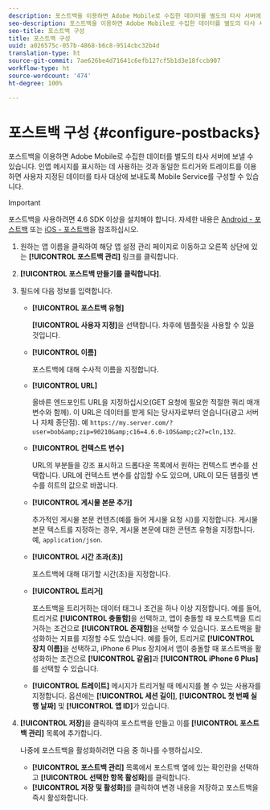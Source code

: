 ```yaml
---
description: 포스트백을 이용하면 Adobe Mobile로 수집한 데이터를 별도의 타사 서버에 보낼 수 있습니다. 인앱 메시지를 표시하는 데 사용하는 것과 동일한 트리거와 트레이트를 이용하면 사용자 지정된 데이터를 타사 대상에 보내도록 Mobile Service를 구성할 수 있습니다.
seo-description: 포스트백을 이용하면 Adobe Mobile로 수집한 데이터를 별도의 타사 서버에 보낼 수 있습니다. 인앱 메시지를 표시하는 데 사용하는 것과 동일한 트리거와 트레이트를 이용하면 사용자 지정된 데이터를 타사 대상에 보내도록 Mobile Service를 구성할 수 있습니다.
seo-title: 포스트백 구성
title: 포스트백 구성
uuid: a026575c-057b-4868-b6c8-9514cbc32b4d
translation-type: ht
source-git-commit: 7ae626be4d71641c6efb127cf5b1d3e18fccb907
workflow-type: ht
source-wordcount: '474'
ht-degree: 100%

---
```



# 포스트백 구성 {#configure-postbacks}

포스트백을 이용하면 Adobe Mobile로 수집한 데이터를 별도의 타사 서버에 보낼 수 있습니다. 인앱 메시지를 표시하는 데 사용하는 것과 동일한 트리거와 트레이트를 이용하면 사용자 지정된 데이터를 타사 대상에 보내도록 Mobile Service를 구성할 수 있습니다.

>[!IMPORTANT]
>
>포스트백을 사용하려면 4.6 SDK 이상을 설치해야 합니다. 자세한 내용은 [Android - 포스트백](/help/android/analytics-main/postbacks/postbacks.md) 또는 [iOS - 포스트백](/help/ios/analytics-main/postback/postback.md)을 참조하십시오.

1. 원하는 앱 이름을 클릭하여 해당 앱 설정 관리 페이지로 이동하고 오른쪽 상단에 있는 **[!UICONTROL 포스트백 관리]** 링크를 클릭합니다.
1. **[!UICONTROL 포스트백 만들기를 클릭합니다]**.
1. 필드에 다음 정보를 입력합니다.

   * **[!UICONTROL 포스트백 유형]**

      **[!UICONTROL 사용자 지정]**&#x200B;을 선택합니다. 차후에 템플릿을 사용할 수 있을 것입니다.

   * **[!UICONTROL 이름]**

      포스트백에 대해 수사적 이름을 지정합니다.

   * **[!UICONTROL URL]**

      올바른 엔드포인트 URL을 지정하십시오(GET 요청에 필요한 적절한 쿼리 매개 변수와 함께). 이 URL은 데이터를 받게 되는 당사자로부터 얻습니다(광고 서버나 자체 종단점). 예 `https://my.server.com/?user=bob&amp;zip=90210&amp;c16=4.6.0-iOS&amp;c27=cln,132`.

   * **[!UICONTROL 컨텍스트 변수]**

      URL의 부분들을 강조 표시하고 드롭다운 목록에서 원하는 컨텍스트 변수를 선택합니다. URL에 컨텍스트 변수를 삽입할 수도 있으며, URL이 모든 템플릿 변수를 히트의 값으로 바꿉니다.

   * **[!UICONTROL 게시물 본문 추가]**

      추가적인 게시물 본문 컨텐츠(예를 들어 게시물 요청 시)를 지정합니다. 게시물 본문 텍스트를 지정하는 경우, 게시물 본문에 대한 콘텐츠 유형을 지정합니다. 예, `application/json`.

   * **[!UICONTROL 시간 초과(초)]**

      포스트백에 대해 대기할 시간(초)을 지정합니다.

   * **[!UICONTROL 트리거]**

      포스트백을 트리거하는 데이터 태그나 조건을 하나 이상 지정합니다. 예를 들어, 트리거로 **[!UICONTROL 충돌함]**&#x200B;을 선택하고, 앱이 충돌할 때 포스트백을 트리거하는 조건으로 **[!UICONTROL 존재함]**&#x200B;을 선택할 수 있습니다. 포스트백을 활성화하는 지표를 지정할 수도 있습니다. 예를 들어, 트리거로 **[!UICONTROL 장치 이름]**&#x200B;을 선택하고, iPhone 6 Plus 장치에서 앱이 충돌할 때 포스트백을 활성화하는 조건으로 **[!UICONTROL 같음]**&#x200B;과 **[!UICONTROL iPhone 6 Plus]**&#x200B;를 선택할 수 있습니다.

   * **[!UICONTROL 트레이트]**
   메시지가 트리거될 때 메시지를 볼 수 있는 사용자를 지정합니다. 옵션에는 **[!UICONTROL 세션 길이]**, **[!UICONTROL 첫 번째 실행 날짜]** 및 **[!UICONTROL 앱 ID]**&#x200B;가 있습니다.

1. **[!UICONTROL 저장]**&#x200B;을 클릭하여 포스트백을 만들고 이를 **[!UICONTROL 포스트백 관리]** 목록에 추가합니다.

   나중에 포스트백을 활성화하려면 다음 중 하나를 수행하십시오.

   * **[!UICONTROL 포스트백 관리]** 목록에서 포스트백 옆에 있는 확인란을 선택하고 **[!UICONTROL 선택한 항목 활성화]**&#x200B;를 클릭합니다.
   * **[!UICONTROL 저장 및 활성화]**&#x200B;를 클릭하여 변경 내용을 저장하고 포스트백을 즉시 활성화합니다.
